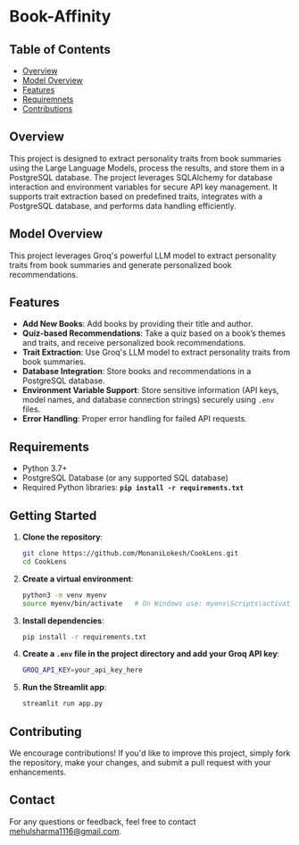 # Book-Affinity

## Table of Contents

- [Overview](#overview)
- [Model Overview](#model-overview)
- [Features](#features)
- [Requiremnets](#requirements)
- [Contributions](#contributing)
## Overview
This project is designed to extract personality traits from book summaries using the Large Language Models, process the results, and store them in a PostgreSQL database. The project leverages SQLAlchemy for database interaction and environment variables for secure API key management. It supports trait extraction based on predefined traits, integrates with a PostgreSQL database, and performs data handling efficiently.
## **Model Overview**
This project leverages Groq's powerful LLM model to extract personality traits from book summaries and generate personalized book recommendations. 

## Features
- **Add New Books**: Add books by providing their title and author.
- **Quiz-based Recommendations**: Take a quiz based on a book’s themes and traits, and receive personalized book recommendations.
- **Trait Extraction**: Use Groq's LLM model to extract personality traits from book summaries.
- **Database Integration**: Store books and recommendations in a PostgreSQL database.
- **Environment Variable Support**: Store sensitive information (API keys, model names, and database connection strings) securely using `.env` files.
- **Error Handling**: Proper error handling for failed API requests.

## Requirements
- Python 3.7+
- PostgreSQL Database (or any supported SQL database)
- Required Python libraries: **`pip install -r requirements.txt`**


## Getting Started

1. **Clone the repository**:
    ```bash
    git clone https://github.com/MonaniLokesh/CookLens.git
    cd CookLens
    ```

2. **Create a virtual environment**:
    ```bash
    python3 -m venv myenv
    source myenv/bin/activate   # On Windows use: myenv\Scripts\activate
    ```

3. **Install dependencies**:
    ```bash
    pip install -r requirements.txt
    ```

4. **Create a **`.env`** file in the project directory and add your Groq API key**:
    ```bash
    GROQ_API_KEY=your_api_key_here
    ```

5. **Run the Streamlit app**:
    ```bash
    streamlit run app.py
    ```

<!--     
## Installation

### Clone the repository

To install Project, follow these steps:
1. Clone the repository: **`git clone https://github.com/Mehul1611/Book-Affinity.git`**
2. Navigate to the project directory: **`cd Book-Affinity`**
4. Create a **`.env`** file in the project directory and add your Groq API key:**`GROQ_API_KEY=your_api_key_here`**
5. Run the application:**`streamlit run main.py`** -->

## **Contributing**
We encourage contributions! If you'd like to improve this project, simply fork the repository, make your changes, and submit a pull request with your enhancements.
## **Contact**
For any questions or feedback, feel free to contact [mehulsharma1116@gmail.com](mailto:mehulsharma1116@gmail.com).

